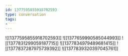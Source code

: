 ```yaml
---
id: 1377595855918702593
type: conversation
tags:
- 
---
```

![[1377595855918702593]]
![[1377659990585044993]]
![[1377831299059187715]]
![[1377834979489681415]]
![[1377837287975739392]]
![[1377839320397045761]]

